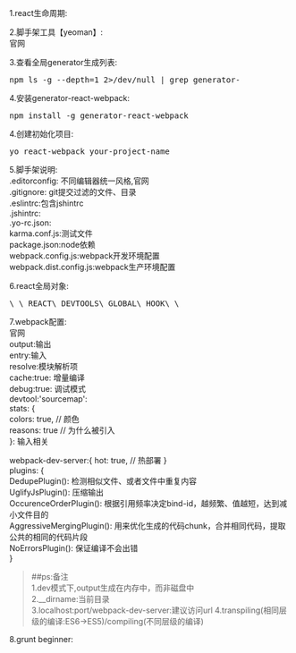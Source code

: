 <style>
a{text-decoration: none;}
a:link{text-decoration: none;}
a:visited{text-decoration: none;}
a:hover{text-decoration: none;}
a:active{text-decoration: none;}
</style>

1.react生命周期:<br/>

2.脚手架工具【yeoman】:<br/>
<a href="http://yeoman.io">官网</a><br/>

3.查看全局generator生成列表:<br/>
<pre>
npm ls -g --depth=1 2>/dev/null | grep generator-
</pre>

4.安装generator-react-webpack:<br/>
<pre>
npm install -g generator-react-webpack
</pre>

4.创建初始化项目:<br/>
<pre>
yo react-webpack your-project-name
</pre>

5.脚手架说明:<br/>
.editorconfig: 不同编辑器统一风格,<a href="http://editorconfig.org">官网</a><br/>
.gitignore: git提交过滤的文件、目录<br/>
.eslintrc:包含jshintrc<br/>
.jshintrc:<br/>
.yo-rc.json:<br/>
karma.conf.js:测试文件<br/>
package.json:node依赖<br/>
webpack.config.js:webpack开发环境配置<br/>
webpack.dist.config.js:webpack生产环境配置<br/>

6.react全局对象:<br/>
<pre>
\_\_REACT\_DEVTOOLS\_GLOBAL\_HOOK\_\_
</pre>

7.webpack配置:<br/>
<a href="webpack.github.io">官网</a><br/>
output:输出<br/>
entry:输入<br/>
resolve:模块解析项<br/>
cache:true: 增量编译<br/>
debug:true: 调试模式<br/>
devtool:'sourcemap': <br/>
stats: {<br/>
	colors: true, // 颜色<br/>
	reasons: true // 为什么被引入<br/>
}: 输入相关<br/>

webpack-dev-server:{
	hot: true, // 热部署
}<br/>
plugins: {<br/>
	DedupePlugin(): 检测相似文件、或者文件中重复内容<br/>
	UglifyJsPlugin(): 压缩输出<br/>
	OccurenceOrderPlugin(): 根据引用频率决定bind-id，越频繁、值越短，达到减小文件目的<br/>
	AggressiveMergingPlugin(): 用来优化生成的代码chunk，合并相同代码，提取公共的相同的代码片段<br/>
	NoErrorsPlugin(): 保证编译不会出错<br/> 
}
>##ps:备注<br/>
>1.dev模式下,output生成在内存中，而非磁盘中<br/>
 2.__dirname:当前目录<br/>
 3.localhost:port/webpack-dev-server:建议访问url
 4.transpiling(相同层级的编译:ES6->ES5)/compiling(不同层级的编译)

8.grunt beginner:
